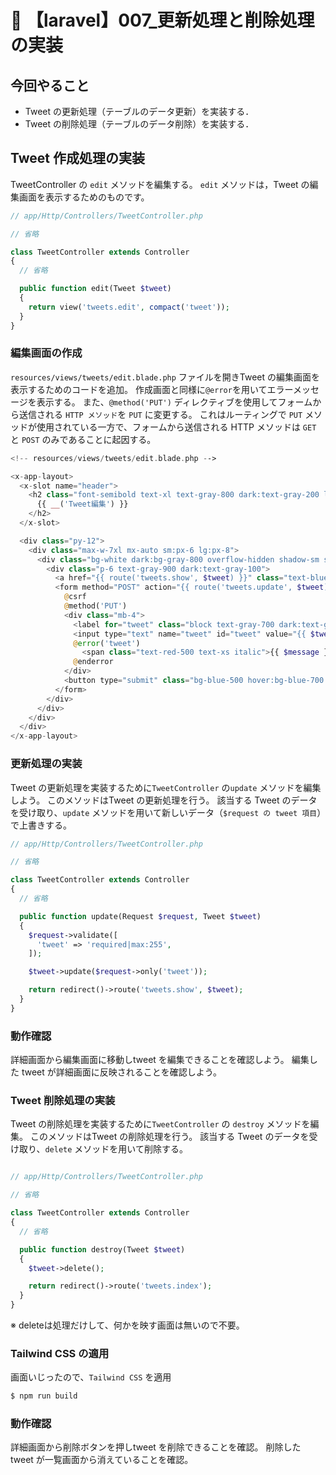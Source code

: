 # 🌲 【laravel】007\_更新処理と削除処理の実装

## 今回やること

* Tweet の更新処理（テーブルのデータ更新）を実装する．
* Tweet の削除処理（テーブルのデータ削除）を実装する．

## Tweet 作成処理の実装

TweetController の `edit` メソッドを編集する。 `edit` メソッドは，Tweet の編集画面を表示するためのものです。

```php
// app/Http/Controllers/TweetController.php

// 省略

class TweetController extends Controller
{
  // 省略

  public function edit(Tweet $tweet)
  {
    return view('tweets.edit', compact('tweet'));
  }
}
```

### 編集画面の作成

`resources/views/tweets/edit.blade.php` ファイルを開きTweet の編集画面を表示するためのコードを追加。 作成画面と同様に`@error`を用いてエラーメッセージを表示する。 また、`@method('PUT')` ディレクティブを使用してフォームから送信される `HTTP メソッド`を `PUT` に変更する。 これはルーティングで `PUT` メソッドが使用されている一方で、フォームから送信される HTTP メソッドは `GET` と `POST` のみであることに起因する。

```php
<!-- resources/views/tweets/edit.blade.php -->

<x-app-layout>
  <x-slot name="header">
    <h2 class="font-semibold text-xl text-gray-800 dark:text-gray-200 leading-tight">
      {{ __('Tweet編集') }}
    </h2>
  </x-slot>

  <div class="py-12">
    <div class="max-w-7xl mx-auto sm:px-6 lg:px-8">
      <div class="bg-white dark:bg-gray-800 overflow-hidden shadow-sm sm:rounded-lg">
        <div class="p-6 text-gray-900 dark:text-gray-100">
          <a href="{{ route('tweets.show', $tweet) }}" class="text-blue-500 hover:text-blue-700 mr-2">詳細に戻る</a>
          <form method="POST" action="{{ route('tweets.update', $tweet) }}">
            @csrf
            @method('PUT')
            <div class="mb-4">
              <label for="tweet" class="block text-gray-700 dark:text-gray-300 text-sm font-bold mb-2">Edit Tweet</label>
              <input type="text" name="tweet" id="tweet" value="{{ $tweet->tweet }}" class="shadow appearance-none border rounded w-full py-2 px-3 text-gray-700 dark:text-gray-300 dark:bg-gray-700 leading-tight focus:outline-none focus:shadow-outline">
              @error('tweet')
                <span class="text-red-500 text-xs italic">{{ $message }}</span>
              @enderror
            </div>
            <button type="submit" class="bg-blue-500 hover:bg-blue-700 text-white font-bold py-2 px-4 rounded focus:outline-none focus:shadow-outline">Update</button>
          </form>
        </div>
      </div>
    </div>
  </div>
</x-app-layout>
```

### 更新処理の実装

Tweet の更新処理を実装するために`TweetController` の`update` メソッドを編集しよう。 このメソッドはTweet の更新処理を行う。 該当する Tweet のデータを受け取り、`update` メソッドを用いて新しいデータ（`$request の tweet 項目`）で上書きする。

```php
// app/Http/Controllers/TweetController.php

// 省略

class TweetController extends Controller
{
  // 省略

  public function update(Request $request, Tweet $tweet)
  {
    $request->validate([
      'tweet' => 'required|max:255',
    ]);

    $tweet->update($request->only('tweet'));

    return redirect()->route('tweets.show', $tweet);
  }
}
```

### 動作確認

詳細画面から編集画面に移動しtweet を編集できることを確認しよう。 編集した tweet が詳細画面に反映されることを確認しよう。

### Tweet 削除処理の実装

Tweet の削除処理を実装するために`TweetController` の `destroy` メソッドを編集。 このメソッドはTweet の削除処理を行う。 該当する Tweet のデータを受け取り、`delete` メソッドを用いて削除する。

```php

// app/Http/Controllers/TweetController.php

// 省略

class TweetController extends Controller
{
  // 省略

  public function destroy(Tweet $tweet)
  {
    $tweet->delete();

    return redirect()->route('tweets.index');
  }
}
```

※ deleteは処理だけして、何かを映す画面は無いので不要。

### Tailwind CSS の適用

画面いじったので、`Tailwind CSS` を適用

```bash
$ npm run build
```

### 動作確認

詳細画面から削除ボタンを押しtweet を削除できることを確認。 削除した tweet が一覧画面から消えていることを確認。

